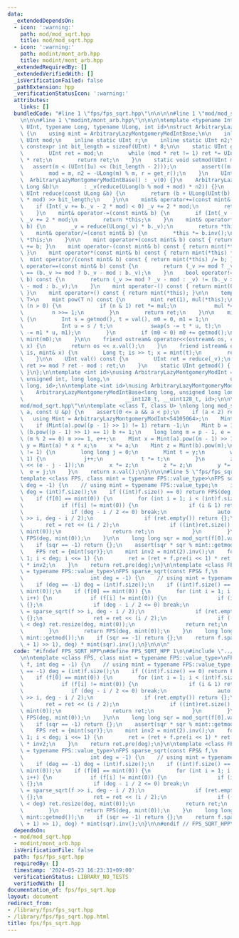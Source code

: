 ```yaml
---
data:
  _extendedDependsOn:
  - icon: ':warning:'
    path: mod/mod_sqrt.hpp
    title: mod/mod_sqrt.hpp
  - icon: ':warning:'
    path: modint/mont_arb.hpp
    title: modint/mont_arb.hpp
  _extendedRequiredBy: []
  _extendedVerifiedWith: []
  _isVerificationFailed: false
  _pathExtension: hpp
  _verificationStatusIcon: ':warning:'
  attributes:
    links: []
  bundledCode: "#line 1 \"fps/fps_sqrt.hpp\"\n\n\n\n#line 1 \"mod/mod_sqrt.hpp\"\n\
    \n\n\n#line 1 \"modint/mont_arb.hpp\"\n\n\n\ntemplate <typename Int, typename\
    \ UInt, typename Long, typename ULong, int id>\nstruct ArbitraryLazyMontgomeryModIntBase\
    \ {\n    using mint = ArbitraryLazyMontgomeryModIntBase;\n\n    inline static\
    \ UInt mod;\n    inline static UInt r;\n    inline static UInt n2;\n    static\
    \ constexpr int bit_length = sizeof(UInt) * 8;\n\n    static UInt get_r() {\n\
    \        UInt ret = mod;\n        while (mod * ret != 1) ret *= UInt(2) - mod\
    \ * ret;\n        return ret;\n    }\n    static void setmod(UInt m) {\n     \
    \   assert(m < (UInt(1u) << (bit_length - 2)));\n        assert((m & 1) == 1);\n\
    \        mod = m, n2 = -ULong(m) % m, r = get_r();\n    }\n    UInt _v;\n\n  \
    \  ArbitraryLazyMontgomeryModIntBase() : _v(0) {}\n    ArbitraryLazyMontgomeryModIntBase(const\
    \ Long &b)\n        : _v(reduce(ULong(b % mod + mod) * n2)) {}\n    \n    static\
    \ UInt reduce(const ULong &b) {\n        return (b + ULong(UInt(b) * UInt(-r))\
    \ * mod) >> bit_length;\n    }\n\n    mint& operator+=(const mint& b) {\n    \
    \    if (Int(_v += b._v - 2 * mod) < 0) _v += 2 * mod;\n        return *this;\n\
    \    }\n    mint& operator-=(const mint& b) {\n        if (Int(_v -= b._v) < 0)\
    \ _v += 2 * mod;\n        return *this;\n    }\n    mint& operator*=(const mint&\
    \ b) {\n        _v = reduce(ULong(_v) * b._v);\n        return *this;\n    }\n\
    \    mint& operator/=(const mint& b) {\n        *this *= b.inv();\n        return\
    \ *this;\n    }\n\n    mint operator+(const mint& b) const { return mint(*this)\
    \ += b; }\n    mint operator-(const mint& b) const { return mint(*this) -= b;\
    \ }\n    mint operator*(const mint& b) const { return mint(*this) *= b; }\n  \
    \  mint operator/(const mint& b) const { return mint(*this) /= b; }\n\n    bool\
    \ operator==(const mint& b) const {\n        return (_v >= mod ? _v - mod : _v)\
    \ == (b._v >= mod ? b._v - mod : b._v);\n    }\n    bool operator!=(const mint&\
    \ b) const {\n        return (_v >= mod ? _v - mod : _v) != (b._v >= mod ? b._v\
    \ - mod : b._v);\n    }\n    mint operator-() const { return mint(0) - mint(*this);\
    \ }\n    mint operator+() const { return mint(*this); }\n\n    template <class\
    \ T>\n    mint pow(T n) const {\n        mint ret(1), mul(*this);\n        while\
    \ (n > 0) {\n            if (n & 1) ret *= mul;\n            mul *= mul;\n   \
    \         n >>= 1;\n        }\n        return ret;\n    }\n\n    mint inv() const\
    \ {\n        Int s = getmod(), t = val(), m0 = 0, m1 = 1;\n        while (t) {\n\
    \            Int u = s / t;\n            swap(s -= t * u, t);\n            swap(m0\
    \ -= m1 * u, m1);\n        }\n        if (m0 < 0) m0 += getmod();\n        return\
    \ mint(m0);\n    }\n\n    friend ostream& operator<<(ostream& os, const mint&\
    \ x) {\n        return os << x.val();\n    }\n    friend istream& operator>>(istream&\
    \ is, mint& x) {\n        Long t; is >> t; x = mint(t);\n        return (is);\n\
    \    }\n\n    UInt val() const {\n        UInt ret = reduce(_v);\n        return\
    \ ret >= mod ? ret - mod : ret;\n    }\n    static UInt getmod() { return mod;\
    \ }\n};\n\ntemplate <int id>\nusing ArbitraryLazyMontgomeryModInt =\n    ArbitraryLazyMontgomeryModIntBase<int,\
    \ unsigned int, long long,\n                                      unsigned long\
    \ long, id>;\n\ntemplate <int id>\nusing ArbitraryLazyMontgomeryModInt64bit =\n\
    \    ArbitraryLazyMontgomeryModIntBase<long long, unsigned long long,\n      \
    \                                __int128_t, __uint128_t, id>;\n\n\n#line 5 \"\
    mod/mod_sqrt.hpp\"\n\ntemplate <class T, class U> \nlong long mod_sqrt(const T&\
    \ a, const U &p) {\n    assert(0 <= a && a < p);\n    if (a < 2) return a;\n \
    \   using Mint = ArbitraryLazyMontgomeryModInt<54105064>;\n    Mint::setmod(p);\n\
    \    if (Mint(a).pow((p - 1) >> 1) != 1) return -1;\n    Mint b = 1;\n    while\
    \ (b.pow((p - 1) >> 1) == 1) b += 1;\n    long long m = p - 1, e = 0;\n    while\
    \ (m % 2 == 0) m >>= 1, e++;\n    Mint x = Mint(a).pow((m - 1) >> 1);\n    Mint\
    \ y = Mint(a) * x * x;\n    x *= a;\n    Mint z = Mint(b).pow(m);\n    while (y\
    \ != 1) {\n        long long j = 0;\n        Mint t = y;\n        while (t !=\
    \ 1) {\n            j++;\n            t *= t;\n        }\n        z = z.pow(1LL\
    \ << (e - j - 1));\n        x *= z;\n        z *= z;\n        y *= z;\n      \
    \  e = j;\n    }\n    return x.val();\n}\n\n\n#line 5 \"fps/fps_sqrt.hpp\"\n\n\
    template <class FPS, class mint = typename FPS::value_type>\nFPS sqrt(FPS f, int\
    \ deg = -1) {\n    // using mint = typename FPS::value_type;\n    if (deg == -1)\
    \ deg = (int)f.size();\n    if ((int)f.size() == 0) return FPS(deg, mint(0));\n\
    \    if (f[0] == mint(0)) {\n        for (int i = 1; i < (int)f.size(); i++) {\n\
    \            if (f[i] != mint(0)) {\n                if (i & 1) return {};\n \
    \               if (deg - i / 2 <= 0) break;\n                auto ret = sqrt(f\
    \ >> i, deg - i / 2);\n                if (ret.empty()) return {};\n         \
    \       ret = ret << (i / 2);\n                if ((int)ret.size() < deg) ret.resize(deg,\
    \ mint(0));\n                return ret;\n            }\n        }\n        return\
    \ FPS(deg, mint(0));\n    }\n\n    long long sqr = mod_sqrt(f[0].val(), mint::getmod());\n\
    \    if (sqr == -1) return {};\n    assert(sqr * sqr % mint::getmod() == f[0].val());\n\
    \    FPS ret = {mint(sqr)};\n    mint inv2 = mint(2).inv();\n    for (int i =\
    \ 1; i < deg; i <<= 1) {\n        ret = (ret + f.pre(i << 1) * ret.inv(i << 1))\
    \ * inv2;\n    }\n    return ret.pre(deg);\n}\n\ntemplate <class FPS, class mint\
    \ = typename FPS::value_type>\nFPS sparse_sqrt(const FPS& f,\n               \
    \                     int deg = -1) {\n    // using mint = typename FPS::value_type;\n\
    \    if (deg == -1) deg = (int)f.size();\n    if ((int)f.size() == 0) return FPS(deg,\
    \ mint(0));\n    if (f[0] == mint(0)) {\n        for (int i = 1; i < (int)f.size();\
    \ i++) {\n            if (f[i] != mint(0)) {\n                if (i & 1) return\
    \ {};\n                if (deg - i / 2 <= 0) break;\n                auto ret\
    \ = sparse_sqrt(f >> i, deg - i / 2);\n                if (ret.empty()) return\
    \ {};\n                ret = ret << (i / 2);\n                if ((int)ret.size()\
    \ < deg) ret.resize(deg, mint(0));\n                return ret;\n            }\n\
    \        }\n        return FPS(deg, mint(0));\n    }\n    long long sqr = mod_sqrt(f[0].val(),\
    \ mint::getmod());\n    if (sqr == -1) return {};\n    return f.sparse_pow(((mint::getmod()\
    \ + 1) >> 1), deg) * mint(sqr).inv();\n}\n\n\n"
  code: "#ifndef FPS_SQRT_HPP\n#define FPS_SQRT_HPP 1\n\n#include \"../mod/mod_sqrt.hpp\"\
    \n\ntemplate <class FPS, class mint = typename FPS::value_type>\nFPS sqrt(FPS\
    \ f, int deg = -1) {\n    // using mint = typename FPS::value_type;\n    if (deg\
    \ == -1) deg = (int)f.size();\n    if ((int)f.size() == 0) return FPS(deg, mint(0));\n\
    \    if (f[0] == mint(0)) {\n        for (int i = 1; i < (int)f.size(); i++) {\n\
    \            if (f[i] != mint(0)) {\n                if (i & 1) return {};\n \
    \               if (deg - i / 2 <= 0) break;\n                auto ret = sqrt(f\
    \ >> i, deg - i / 2);\n                if (ret.empty()) return {};\n         \
    \       ret = ret << (i / 2);\n                if ((int)ret.size() < deg) ret.resize(deg,\
    \ mint(0));\n                return ret;\n            }\n        }\n        return\
    \ FPS(deg, mint(0));\n    }\n\n    long long sqr = mod_sqrt(f[0].val(), mint::getmod());\n\
    \    if (sqr == -1) return {};\n    assert(sqr * sqr % mint::getmod() == f[0].val());\n\
    \    FPS ret = {mint(sqr)};\n    mint inv2 = mint(2).inv();\n    for (int i =\
    \ 1; i < deg; i <<= 1) {\n        ret = (ret + f.pre(i << 1) * ret.inv(i << 1))\
    \ * inv2;\n    }\n    return ret.pre(deg);\n}\n\ntemplate <class FPS, class mint\
    \ = typename FPS::value_type>\nFPS sparse_sqrt(const FPS& f,\n               \
    \                     int deg = -1) {\n    // using mint = typename FPS::value_type;\n\
    \    if (deg == -1) deg = (int)f.size();\n    if ((int)f.size() == 0) return FPS(deg,\
    \ mint(0));\n    if (f[0] == mint(0)) {\n        for (int i = 1; i < (int)f.size();\
    \ i++) {\n            if (f[i] != mint(0)) {\n                if (i & 1) return\
    \ {};\n                if (deg - i / 2 <= 0) break;\n                auto ret\
    \ = sparse_sqrt(f >> i, deg - i / 2);\n                if (ret.empty()) return\
    \ {};\n                ret = ret << (i / 2);\n                if ((int)ret.size()\
    \ < deg) ret.resize(deg, mint(0));\n                return ret;\n            }\n\
    \        }\n        return FPS(deg, mint(0));\n    }\n    long long sqr = mod_sqrt(f[0].val(),\
    \ mint::getmod());\n    if (sqr == -1) return {};\n    return f.sparse_pow(((mint::getmod()\
    \ + 1) >> 1), deg) * mint(sqr).inv();\n}\n\n#endif // FPS_SQRT_HPP\n"
  dependsOn:
  - mod/mod_sqrt.hpp
  - modint/mont_arb.hpp
  isVerificationFile: false
  path: fps/fps_sqrt.hpp
  requiredBy: []
  timestamp: '2024-05-23 16:23:31+09:00'
  verificationStatus: LIBRARY_NO_TESTS
  verifiedWith: []
documentation_of: fps/fps_sqrt.hpp
layout: document
redirect_from:
- /library/fps/fps_sqrt.hpp
- /library/fps/fps_sqrt.hpp.html
title: fps/fps_sqrt.hpp
---
```

